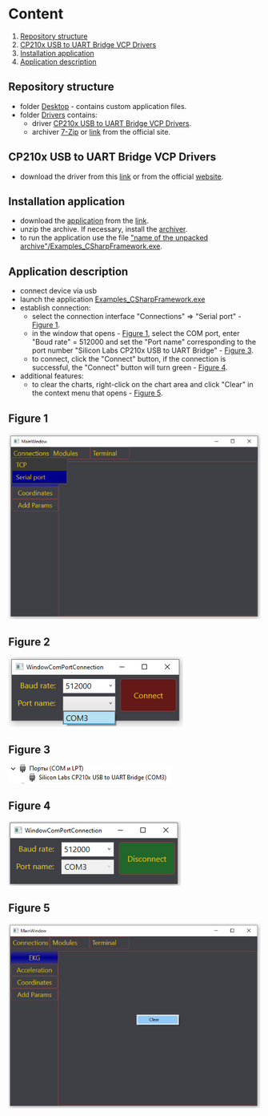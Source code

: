 # Сontent
1. [Repository structure](#repository-structure)
1. [CP210x USB to UART Bridge VCP Drivers](#cp210x-usb-to-uart-bridge-vcp-drivers)
2. [Installation application](#installation-application)
3. [Application description](#application-description)

## Repository structure
- folder [Desktop](/Desktop) - contains custom application files.
- folder [Drivers](/Drivers) contains:
    - driver [CP210x USB to UART Bridge VCP Drivers](#cp210x-usb-to-uart-bridge-vcp-drivers).
    - archiver [7-Zip](https://downgit.github.io/#/home?url=https://github.com/xSouln/UI_Example/tree/main/Drivers/7z2200-x64.exe) or [link](https://www.7-zip.org/) from the official site.

## CP210x USB to UART Bridge VCP Drivers
- download the driver from this [link](https://downgit.github.io/#/home?url=https://github.com/xSouln/UI_Example/tree/main/Drivers/CP210x_Windows_Drivers.zip) or from the official [website](https://www.silabs.com/developers/usb-to-uart-bridge-vcp-drivers).

## Installation application
- download the [application](/Desktop) from the [link](https://downgit.github.io/#/home?url=https://github.com/xSouln/UI_Example/tree/main/Desktop).
- unzip the archive. If necessary, install the [archiver](https://www.7-zip.org/).
- to run the application use the file ["name of the unpacked archive"/Examples_CSharpFramework.exe]().

## Application description
- connect device via usb
- launch the application [Examples_CSharpFramework.exe]()
- establish connection:
    - select the connection interface "Connections" => "Serial port" - [Figure 1](#figure-1).
    - in the window that opens - [Figure 1](#figure-2), select the COM port, enter "Boud rate" = 512000 and set the "Port name" corresponding to the port number "Silicon Labs CP210x USB to UART Bridge" - [Figure 3](#figure-3).
    - to connect, click the "Connect" button, if the connection is successful, the "Connect" button will turn green - [Figure 4](#figure-4).
- additional features:
    - to clear the charts, right-click on the chart area and click "Clear" in the context menu that opens - [Figure 5](#figure-5). 

## Figure 1
![establish connection](/Images/Screenshot_1.png)

## Figure 2
![establish connection](/Images/Screenshot_2.png)

## Figure 3
![establish connection](/Images/Screenshot_3.png)

## Figure 4
![establish connection](/Images/Screenshot_4.png)

## Figure 5
![establish connection](/Images/Screenshot_5.png)
